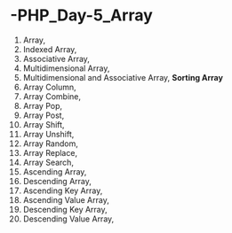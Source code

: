 # -PHP_Day-5_Array
1. Array, 
2. Indexed Array, 
3. Associative Array, 
4. Multidimensional Array, 
5. Multidimensional and Associative Array, 
**Sorting Array**
1. Array Column, 
2. Array Combine, 
3. Array Pop, 
4. Array Post, 
5. Array Shift, 
6. Array Unshift, 
7. Array Random, 
8. Array Replace, 
9. Array Search, 
10. Ascending Array, 
11. Descending Array, 
12. Ascending Key Array, 
13. Ascending Value Array, 
14. Descending Key Array, 
15. Descending Value Array, 
